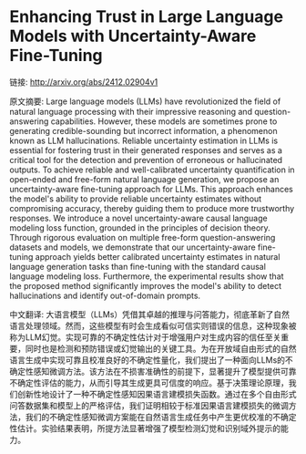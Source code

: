 # Enhancing Trust in Large Language Models with Uncertainty-Aware Fine-Tuning

链接: http://arxiv.org/abs/2412.02904v1

原文摘要:
Large language models (LLMs) have revolutionized the field of natural
language processing with their impressive reasoning and question-answering
capabilities. However, these models are sometimes prone to generating
credible-sounding but incorrect information, a phenomenon known as LLM
hallucinations. Reliable uncertainty estimation in LLMs is essential for
fostering trust in their generated responses and serves as a critical tool for
the detection and prevention of erroneous or hallucinated outputs. To achieve
reliable and well-calibrated uncertainty quantification in open-ended and
free-form natural language generation, we propose an uncertainty-aware
fine-tuning approach for LLMs. This approach enhances the model's ability to
provide reliable uncertainty estimates without compromising accuracy, thereby
guiding them to produce more trustworthy responses. We introduce a novel
uncertainty-aware causal language modeling loss function, grounded in the
principles of decision theory. Through rigorous evaluation on multiple
free-form question-answering datasets and models, we demonstrate that our
uncertainty-aware fine-tuning approach yields better calibrated uncertainty
estimates in natural language generation tasks than fine-tuning with the
standard causal language modeling loss. Furthermore, the experimental results
show that the proposed method significantly improves the model's ability to
detect hallucinations and identify out-of-domain prompts.

中文翻译:
大语言模型（LLMs）凭借其卓越的推理与问答能力，彻底革新了自然语言处理领域。然而，这些模型有时会生成看似可信实则错误的信息，这种现象被称为LLM幻觉。实现可靠的不确定性估计对于增强用户对生成内容的信任至关重要，同时也是检测和预防错误或幻觉输出的关键工具。为在开放域自由形式的自然语言生成中实现可靠且校准良好的不确定性量化，我们提出了一种面向LLMs的不确定性感知微调方法。该方法在不损害准确性的前提下，显著提升了模型提供可靠不确定性评估的能力，从而引导其生成更具可信度的响应。基于决策理论原理，我们创新性地设计了一种不确定性感知因果语言建模损失函数。通过在多个自由形式问答数据集和模型上的严格评估，我们证明相较于标准因果语言建模损失的微调方法，我们的不确定性感知微调方案能在自然语言生成任务中产生更优校准的不确定性估计。实验结果表明，所提方法显著增强了模型检测幻觉和识别域外提示的能力。

